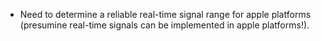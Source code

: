 - Need to determine a reliable real-time signal range for apple platforms (presumine real-time signals can be implemented in apple platforms!).
